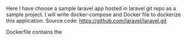 
Here I have choose a sample laravel app hosted in laravel git repo as a sample project. I will write docker-compose and Docker file to dockerize this application.
Source code: https://github.com/laravel/laravel.git 


Dockerfile contains the 






